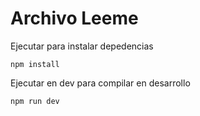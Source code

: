 # Archivo Leeme 
Ejecutar para instalar depedencias 


```
npm install 
```

Ejecutar en dev para compilar en desarrollo 

```
npm run dev 

```